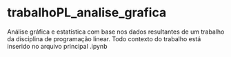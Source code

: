# trabalhoPL_analise_grafica
Análise gráfica e estatística com base nos dados resultantes de um trabalho da disciplina de programação linear. Todo contexto do trabalho está inserido no arquivo principal .ipynb
